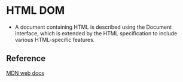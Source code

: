 # HTML DOM

- A document containing HTML is described using the Document interface, which is extended by the HTML specification to include various HTML-specific features.

## Reference

[MDN web docs](https://developer.mozilla.org/en-US/docs/Web/API/Document_Object_Model)
